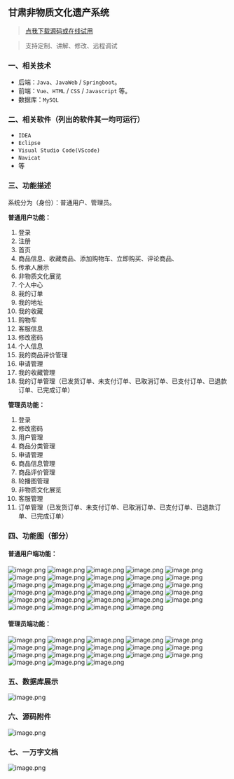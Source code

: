 ## 甘肃非物质文化遗产系统

> [点我下载源码或在线试用](https://www.notmaker.com/detail/271337697ebf4883b5eac163837773fa/ghb20250806) 

> 支持定制、讲解、修改、远程调试

### 一、相关技术
- 后端：`Java`、`JavaWeb` / `Springboot`。
- 前端：`Vue`、`HTML` / `CSS` / `Javascript` 等。
- 数据库：`MySQL`

### 二、相关软件（列出的软件其一均可运行）
- `IDEA`
- `Eclipse`
- `Visual Studio Code(VScode)`
- `Navicat`
- 等

### 三、功能描述
系统分为（身份）：普通用户、管理员。

**普通用户功能：**
1. 登录
2. 注册
3. 首页
4. 商品信息、收藏商品、添加购物车、立即购买、评论商品、
5. 传承人展示
6. 非物质文化展览
7. 个人中心
8. 我的订单
9. 我的地址
10. 我的收藏
11. 购物车
12. 客服信息
13. 修改密码
14. 个人信息
15. 我的商品评价管理
16. 申请管理
17. 我的收藏管理
18. 我的订单管理（已发货订单、未支付订单、已取消订单、已支付订单、已退款订单、已完成订单）


**管理员功能：**
1. 登录
2. 修改密码
3. 用户管理
4. 商品分类管理
5. 申请管理
6. 商品信息管理
7. 商品评价管理
8. 轮播图管理
9. 非物质文化展览
10. 客服管理
11. 订单管理（已发货订单、未支付订单、已取消订单、已支付订单、已退款订单、已完成订单）

### 四、功能图（部分）

#### 普通用户端功能：
![image.png](https://store.ptcc9.top/notmaker/user_upload/ae6ec43fc66749518e7171ae10209a44/2024-11-04%2016:41:23_image.png)
![image.png](https://store.ptcc9.top/notmaker/user_upload/ae6ec43fc66749518e7171ae10209a44/2024-11-04%2016:41:33_image.png)
![image.png](https://store.ptcc9.top/notmaker/user_upload/ae6ec43fc66749518e7171ae10209a44/2024-11-04%2016:41:51_image.png)
![image.png](https://store.ptcc9.top/notmaker/user_upload/ae6ec43fc66749518e7171ae10209a44/2024-11-04%2016:42:01_image.png)
![image.png](https://store.ptcc9.top/notmaker/user_upload/ae6ec43fc66749518e7171ae10209a44/2024-11-04%2016:42:14_image.png)
![image.png](https://store.ptcc9.top/notmaker/user_upload/ae6ec43fc66749518e7171ae10209a44/2024-11-04%2016:42:22_image.png)
![image.png](https://store.ptcc9.top/notmaker/user_upload/ae6ec43fc66749518e7171ae10209a44/2024-11-04%2016:42:28_image.png)
![image.png](https://store.ptcc9.top/notmaker/user_upload/ae6ec43fc66749518e7171ae10209a44/2024-11-04%2016:42:35_image.png)
![image.png](https://store.ptcc9.top/notmaker/user_upload/ae6ec43fc66749518e7171ae10209a44/2024-11-04%2016:42:45_image.png)
![image.png](https://store.ptcc9.top/notmaker/user_upload/ae6ec43fc66749518e7171ae10209a44/2024-11-04%2016:42:53_image.png)
![image.png](https://store.ptcc9.top/notmaker/user_upload/ae6ec43fc66749518e7171ae10209a44/2024-11-04%2016:43:30_image.png)
![image.png](https://store.ptcc9.top/notmaker/user_upload/ae6ec43fc66749518e7171ae10209a44/2024-11-04%2016:43:58_image.png)
![image.png](https://store.ptcc9.top/notmaker/user_upload/ae6ec43fc66749518e7171ae10209a44/2024-11-04%2017:12:58_image.png)
![image.png](https://store.ptcc9.top/notmaker/user_upload/ae6ec43fc66749518e7171ae10209a44/2024-11-04%2017:13:06_image.png)
![image.png](https://store.ptcc9.top/notmaker/user_upload/ae6ec43fc66749518e7171ae10209a44/2024-11-04%2017:13:13_image.png)
![image.png](https://store.ptcc9.top/notmaker/user_upload/ae6ec43fc66749518e7171ae10209a44/2024-11-04%2017:13:22_image.png)
![image.png](https://store.ptcc9.top/notmaker/user_upload/ae6ec43fc66749518e7171ae10209a44/2024-11-04%2017:13:31_image.png)
![image.png](https://store.ptcc9.top/notmaker/user_upload/ae6ec43fc66749518e7171ae10209a44/2024-11-04%2017:13:43_image.png)
![image.png](https://store.ptcc9.top/notmaker/user_upload/ae6ec43fc66749518e7171ae10209a44/2024-11-04%2017:13:50_image.png)
![image.png](https://store.ptcc9.top/notmaker/user_upload/ae6ec43fc66749518e7171ae10209a44/2024-11-04%2017:13:57_image.png)
![image.png](https://store.ptcc9.top/notmaker/user_upload/ae6ec43fc66749518e7171ae10209a44/2024-11-04%2017:14:04_image.png)
![image.png](https://store.ptcc9.top/notmaker/user_upload/ae6ec43fc66749518e7171ae10209a44/2024-11-04%2017:14:12_image.png)
![image.png](https://store.ptcc9.top/notmaker/user_upload/ae6ec43fc66749518e7171ae10209a44/2024-11-04%2017:14:24_image.png)
![image.png](https://store.ptcc9.top/notmaker/user_upload/ae6ec43fc66749518e7171ae10209a44/2024-11-04%2017:16:53_image.png)
![image.png](https://store.ptcc9.top/notmaker/user_upload/ae6ec43fc66749518e7171ae10209a44/2024-11-04%2017:17:12_image.png)
![image.png](https://store.ptcc9.top/notmaker/user_upload/ae6ec43fc66749518e7171ae10209a44/2024-11-04%2017:15:34_image.png)
![image.png](https://store.ptcc9.top/notmaker/user_upload/ae6ec43fc66749518e7171ae10209a44/2024-11-04%2017:15:40_image.png)
![image.png](https://store.ptcc9.top/notmaker/user_upload/ae6ec43fc66749518e7171ae10209a44/2024-11-04%2017:17:26_image.png)
![image.png](https://store.ptcc9.top/notmaker/user_upload/ae6ec43fc66749518e7171ae10209a44/2024-11-04%2017:17:34_image.png)
#### 管理员端功能：
![image.png](https://store.ptcc9.top/notmaker/user_upload/ae6ec43fc66749518e7171ae10209a44/2024-11-04%2017:18:01_image.png)
![image.png](https://store.ptcc9.top/notmaker/user_upload/ae6ec43fc66749518e7171ae10209a44/2024-11-04%2017:18:40_image.png)
![image.png](https://store.ptcc9.top/notmaker/user_upload/ae6ec43fc66749518e7171ae10209a44/2024-11-04%2017:18:49_image.png)
![image.png](https://store.ptcc9.top/notmaker/user_upload/ae6ec43fc66749518e7171ae10209a44/2024-11-04%2017:19:02_image.png)
![image.png](https://store.ptcc9.top/notmaker/user_upload/ae6ec43fc66749518e7171ae10209a44/2024-11-04%2017:19:11_image.png)
![image.png](https://store.ptcc9.top/notmaker/user_upload/ae6ec43fc66749518e7171ae10209a44/2024-11-04%2017:19:20_image.png)
![image.png](https://store.ptcc9.top/notmaker/user_upload/ae6ec43fc66749518e7171ae10209a44/2024-11-04%2017:19:32_image.png)
![image.png](https://store.ptcc9.top/notmaker/user_upload/ae6ec43fc66749518e7171ae10209a44/2024-11-04%2017:19:40_image.png)
![image.png](https://store.ptcc9.top/notmaker/user_upload/ae6ec43fc66749518e7171ae10209a44/2024-11-04%2017:19:56_image.png)
![image.png](https://store.ptcc9.top/notmaker/user_upload/ae6ec43fc66749518e7171ae10209a44/2024-11-04%2017:20:04_image.png)
![image.png](https://store.ptcc9.top/notmaker/user_upload/ae6ec43fc66749518e7171ae10209a44/2024-11-04%2017:20:10_image.png)
![image.png](https://store.ptcc9.top/notmaker/user_upload/ae6ec43fc66749518e7171ae10209a44/2024-11-04%2017:20:17_image.png)
![image.png](https://store.ptcc9.top/notmaker/user_upload/ae6ec43fc66749518e7171ae10209a44/2024-11-04%2017:20:25_image.png)
![image.png](https://store.ptcc9.top/notmaker/user_upload/ae6ec43fc66749518e7171ae10209a44/2024-11-04%2017:20:31_image.png)
![image.png](https://store.ptcc9.top/notmaker/user_upload/ae6ec43fc66749518e7171ae10209a44/2024-11-04%2017:20:39_image.png)
![image.png](https://store.ptcc9.top/notmaker/user_upload/ae6ec43fc66749518e7171ae10209a44/2024-11-04%2017:22:08_image.png)
![image.png](https://store.ptcc9.top/notmaker/user_upload/ae6ec43fc66749518e7171ae10209a44/2024-11-04%2017:22:20_image.png)
![image.png](https://store.ptcc9.top/notmaker/user_upload/ae6ec43fc66749518e7171ae10209a44/2024-11-04%2017:22:27_image.png)


### 五、数据库展示
![image.png](https://store.ptcc9.top/notmaker/user_upload/ae6ec43fc66749518e7171ae10209a44/2024-11-04%2017:22:40_image.png)

### 六、源码附件
![image.png](https://store.ptcc9.top/notmaker/user_upload/ae6ec43fc66749518e7171ae10209a44/2024-11-04%2017:23:57_image.png)
### 七、一万字文档
![image.png](https://store.ptcc9.top/notmaker/user_upload/ae6ec43fc66749518e7171ae10209a44/2024-11-04%2017:23:30_image.png)

